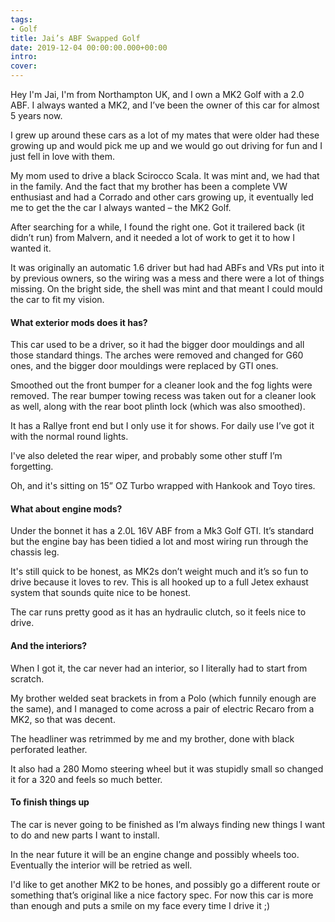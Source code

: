 ```yaml
---
tags:
- Golf
title: Jai’s ABF Swapped Golf
date: 2019-12-04 00:00:00.000+00:00
intro: 
cover: 
---
```


Hey I'm Jai, I'm from Northampton UK, and I own a MK2 Golf with a 2.0 ABF. I always wanted a MK2, and I’ve been the owner of this car for almost 5 years now.

I grew up around these cars as a lot of my mates that were older had these growing up and would pick me up and we would go out driving for fun and I just fell in love with them.

My mom used to drive a black Scirocco Scala. It was mint and, we had that in the family. And the fact that my brother has been a complete VW enthusiast and had a Corrado and other cars growing up, it eventually led me to get the the car I always wanted – the MK2 Golf.

After searching for a while, I found the right one. Got it trailered back (it didn’t run) from Malvern, and it needed a lot of work to get it to how I wanted it.

It was originally an automatic 1.6 driver but had had ABFs and VRs put into it by previous owners, so the wiring was a mess and there were a lot of things missing. On the bright side, the shell was mint and that meant I could mould the car to fit my vision.


#### What exterior mods does it has?
This car used to be a driver, so it had the bigger door mouldings and all those standard things. The arches were removed and changed for G60 ones, and the bigger door mouldings were replaced by GTI ones.

Smoothed out the front bumper for a cleaner look and the fog lights were removed. The rear bumper towing recess was taken out for a cleaner look as well, along with the rear boot plinth lock (which was also smoothed).

It has a Rallye front end but I only use it for shows. For daily use I’ve got it with the normal round lights.

I've also deleted the rear wiper, and probably some other stuff I’m forgetting.

Oh, and it's sitting on 15” OZ Turbo wrapped with Hankook and Toyo tires.


#### What about engine mods?
Under the bonnet it has a 2.0L 16V ABF from a Mk3 Golf GTI. It’s standard but the engine bay has been tidied a lot and most wiring run through the chassis leg.

It's still quick to be honest, as MK2s don’t weight much and it’s so fun to drive because it loves to rev. This is all hooked up to a full Jetex exhaust system that sounds quite nice to be honest.

The car runs pretty good as it has an hydraulic clutch, so it feels nice to drive.


#### And the interiors?
When I got it, the car never had an interior, so I literally had to start from scratch.

My brother welded seat brackets in from a Polo (which funnily enough are the same), and I managed to come across a pair of electric Recaro from a MK2, so that was decent.

The headliner was retrimmed by me and my brother, done with black perforated leather.

It also had a 280 Momo steering wheel but it was stupidly small so changed it for a 320 and feels so much better.


#### To finish things up
The car is never going to be finished as I’m always finding new things I want to do and new parts I want to install.

In the near future it will be an engine change and possibly wheels too. Eventually the interior will be retried as well.

I'd like to get another MK2 to be hones, and possibly go a different route or something that’s original like a nice factory spec. For now this car is more than enough and puts a smile on my face every time I drive it ;)